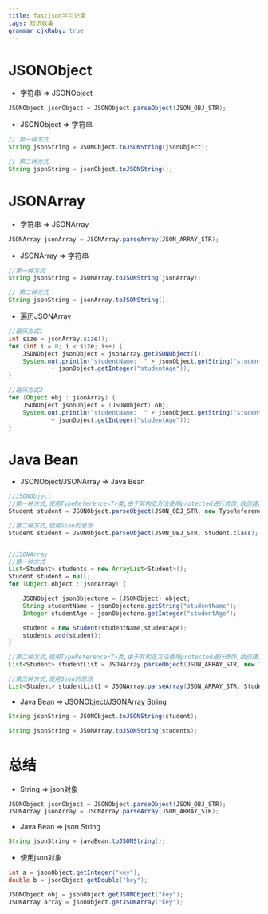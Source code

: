 ```yaml
---
title: fastjson学习记录 
tags: 知识收集
grammar_cjkRuby: true
---
```


# JSONObject

- 字符串 => JSONObject
```java
JSONObject jsonObject = JSONObject.parseObject(JSON_OBJ_STR);
```

- JSONObject => 字符串
```java
// 第一种方式
String jsonString = JSONObject.toJSONString(jsonObject);

// 第二种方式
String jsonString = jsonObject.toJSONString();
```

# JSONArray

- 字符串 => JSONArray
```java
JSONArray jsonArray = JSONArray.parseArray(JSON_ARRAY_STR);
```

- JSONArray => 字符串
```java
//第一种方式
String jsonString = JSONArray.toJSONString(jsonArray);

// 第二种方式
String jsonString = jsonArray.toJSONString();
```

- 遍历JSONArray
```java
//遍历方式1
int size = jsonArray.size();
for (int i = 0; i < size; i++) {
    JSONObject jsonObject = jsonArray.getJSONObject(i);
    System.out.println("studentName:  " + jsonObject.getString("studentName") + ":" + "  studentAge:  "
            + jsonObject.getInteger("studentAge"));
}

//遍历方式2
for (Object obj : jsonArray) {
    JSONObject jsonObject = (JSONObject) obj;
    System.out.println("studentName:  " + jsonObject.getString("studentName") + ":" + "  studentAge:  "
            + jsonObject.getInteger("studentAge"));
}
```

# Java Bean

- JSONObject/JSONArray => Java Bean
```java
//JSONObject
//第一种方式,使用TypeReference<T>类,由于其构造方法使用protected进行修饰,故创建其子类
Student student = JSONObject.parseObject(JSON_OBJ_STR, new TypeReference<Student>() {});

//第二种方式,使用Gson的思想
Student student = JSONObject.parseObject(JSON_OBJ_STR, Student.class);


//JSONArray
//第一种方式
List<Student> students = new ArrayList<Student>();
Student student = null;
for (Object object : jsonArray) {

    JSONObject jsonObjectone = (JSONObject) object;
    String studentName = jsonObjectone.getString("studentName");
    Integer studentAge = jsonObjectone.getInteger("studentAge");

    student = new Student(studentName,studentAge);
    students.add(student);
}

//第二种方式,使用TypeReference<T>类,由于其构造方法使用protected进行修饰,故创建其子类
List<Student> studentList = JSONArray.parseObject(JSON_ARRAY_STR, new TypeReference<ArrayList<Student>>() {});

//第三种方式,使用Gson的思想
List<Student> studentList1 = JSONArray.parseArray(JSON_ARRAY_STR, Student.class);

```

- Java Bean => JSONObject/JSONArray String
```java
String jsonString = JSONObject.toJSONString(student);

String jsonString = JSONArray.toJSONString(students);

```


# 总结

- String => json对象
```java
JSONObject jsonObject = JSONObject.parseObject(JSON_OBJ_STR);
JSONArray jsonArray = JSONArray.parseArray(JSON_ARRAY_STR);
```

- Java Bean => json String
```java
String jsonString = javaBean.toJSONString();
```

- 使用json对象
```java
int a = jsonObject.getInteger("key");
double b = jsonObject.getDouble("key");

JSONObject obj = jsonObject.getJSONObject("key");
JSONArray array = jsonObject.getJSONArray("key");
```